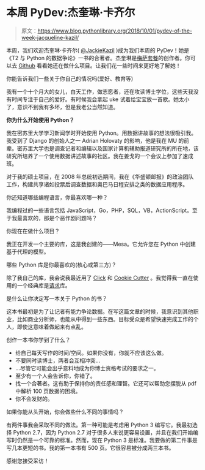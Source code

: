 # 本周 PyDev:杰奎琳·卡齐尔

> 原文：<https://www.blog.pythonlibrary.org/2018/10/01/pydev-of-the-week-jacqueline-kazil/>

本周，我们欢迎杰奎琳·卡齐尔( [@JackieKazil](https://twitter.com/jackiekazil) )成为我们本周的 PyDev！她是《T2 与 Python 的数据争论》一书的合著者。杰奎琳是[梅萨套餐](https://github.com/projectmesa/mesa)的创作者。你可以去 [Github](https://github.com/jackiekazil) 看看她还在做什么项目。让我们花一些时间来更好地了解她！

你能告诉我们一些关于你自己的情况吗(爱好、教育等)

我有一个十个月大的女儿，白天工作，做志愿者，还在攻读博士学位，这些天我没有时间专注于自己的爱好。有时候我会拿起 uke 试着给宝宝放一首歌。她太小了，意识不到我有多坏，但是我老公当然知道。

**你为什么开始使用 Python？**

我在密苏里大学学习新闻学时开始使用 Python。用数据讲故事的想法很吸引我。我受到了 Django 的创始人之一 Adrian Holovaty 的影响，他是我在 MU 的前辈。密苏里大学也是调查记者和编辑以及国家计算机辅助报道研究所的所在地，该研究所培养了一个使用数据讲述故事的社区。我在姜戈的一个会议上参加了速成班。

对于我的硕士项目，在 2008 年总统初选期间，我在《华盛顿邮报》的政治团队工作，构建共享诸如投票后调查数据和奥巴马日程安排之类的数据应用程序。

你还知道哪些编程语言，你最喜欢哪一种？

我编程过的一些语言包括 JavaScript，Go，PHP，SQL，VB，ActionScript。至于我最喜欢的，那是个恶作剧问题吗？

你现在在做什么项目？

我正在开发一个主要的库，这是我创建的——Mesa。它允许您在 Python 中创建基于代理的模型。

哪些 Python 库是你最喜欢的(核心或第三方)？

除了我自己的库，我会说我最近用了 [Click](http://click.pocoo.org/5/) 和 [Cookie Cutter](https://github.com/audreyr/cookiecutter) 。我觉得我一直在使用的一个经典库是[请求](https://github.com/kennethreitz/requests)库。

是什么让你决定写一本关于 Python 的书？

这本书最初是为了让记者有能力争论数据。在写这篇文章的时候，我意识到其他职业，比如商业分析师，也能从中得到一些东西。目标受众是希望快速完成工作的个人，即使这意味着做起来有点乱。

创作一本书你学到了什么？

*   给自己每天写作的时间/空间。如果你没有，你就不应该这么做。
*   不要同时读博士，两者会互相冲突...
*   ...尽管它可能会出乎意料地成为你博士资格考试的要求之一。
*   至少有一个人会告诉你，你错了。
*   找一个合著者。这有助于保持你的责任感和理智。它还可以帮助您摆脱从 pdf 中解析 100 页数据的困境。
*   你不会发财的。

如果你能从头开始，你会做些什么不同的事情吗？

有两件事我会采取不同的做法。第一种可能是考虑用 Python 3 编写它。我最初选择 Python 2.7，因为 Python 2.7 对于很多人来说更容易设置，并且在我们开始编写时仍然是一个可靠的标准。然而，现在 Python 3 是标准。我要做的第二件事是写几本更短的书。我的第一本书有 500 页。它很容易被分成两三本书。

感谢您接受采访！